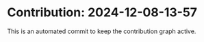 # Contribution: 2024-12-08-13-57
This is an automated commit to keep the contribution graph active.
